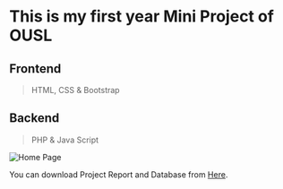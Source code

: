 # This is my first year Mini Project of OUSL

## Frontend
>HTML, CSS & Bootstrap

## Backend
>PHP & Java Script

![Home Page](https://drive.google.com/file/d/1kFZa-6kSGLVEZ5ngJ2Fzi65PXvx7dw37/view?usp=sharing)

You can download Project Report and Database from [Here](https://drive.google.com/drive/folders/1Hf16oMF19ounljxstLdsPfwoxCP_2X6-?usp=sharing).
